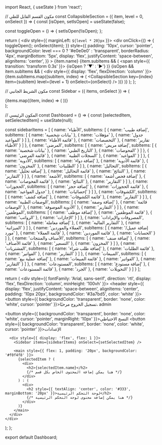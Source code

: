 import React, { useState } from 'react';

// مكون القسم القابل للطي
const CollapsibleSection = ({ item, level = 0, onSelect }) => {
  const [isOpen, setIsOpen] = useState(false);

  const toggleOpen = () => {
    setIsOpen(!isOpen);
  };

  return (
    <div style={{ marginLeft: `${level * 20}px` }}>
      <div
        onClick={() => {
          toggleOpen();
          onSelect(item);
        }}
        style={{
          padding: '10px',
          cursor: 'pointer',
          backgroundColor: level === 0 ? '#e0e0e0' : 'transparent',
          borderRadius: '4px',
          marginBottom: '5px',
          display: 'flex',
          justifyContent: 'space-between',
          alignItems: 'center',
        }}
      >
        <span>{item.name}</span>
        {item.subItems && (
          <span style={{ transition: 'transform 0.3s' }}>
            {isOpen ? '▼' : '▶'}
          </span>
        )}
      </div>
      {isOpen && item.subItems && (
        <div style={{ display: 'flex', flexDirection: 'column' }}>
          {item.subItems.map((subItem, index) => (
            <CollapsibleSection
              key={index}
              item={subItem}
              level={level + 1}
              onSelect={onSelect}
            />
          ))}
        </div>
      )}
    </div>
  );
};

// مكون الشريط الجانبي
const Sidebar = ({ items, onSelect }) => (
  <nav style={{
    width: '300px',
    backgroundColor: '#f8f8f8',
    padding: '20px',
    borderRight: '1px solid #ddd',
    overflowY: 'auto',
    height: '100vh'
  }}>
    {items.map((item, index) => (
      <CollapsibleSection key={index} item={item} onSelect={onSelect} />
    ))}
  </nav>
);

// المكون الرئيسي
const Dashboard = () => {
  const [selectedItem, setSelectedItem] = useState(null);

  const sidebarItems = [
    {
      name: 'الأطباء',
      subItems: [
        { name: 'إضافة طبيب',
          subItems: [
            { name: 'بيانات شخصية' },
            { name: 'مؤهلات' },
            { name: 'جدول المواعيد' }
          ]
        },
        { name: 'قائمة الأطباء' },
        { name: 'التخصصات' },
        { name: 'تقارير الأطباء' }
      ]
    },
    {
      name: 'المرضى',
      subItems: [
        { name: 'إضافة مريض',
          subItems: [
            { name: 'بيانات شخصية' },
            { name: 'التاريخ الطبي' },
            { name: 'الفحوصات' }
          ]
        },
        { name: 'قائمة المرضى' },
        { name: 'السجلات الطبية' },
        { name: 'المواعيد' }
      ]
    },
    {
      name: 'الأدوية',
      subItems: [
        { name: 'إضافة دواء' },
        { name: 'قائمة الأدوية' },
        { name: 'المخزون' },
        { name: 'الطلبيات' }
      ]
    },
    {
      name: 'التحاليل',
      subItems: [
        { name: 'إضافة تحليل' },
        { name: 'قائمة التحاليل' },
        { name: 'النتائج' },
        { name: 'التقارير' }
      ]
    },
    {
      name: 'الأشعة',
      subItems: [
        { name: 'إضافة فحص أشعة' },
        { name: 'قائمة الفحوصات' },
        { name: 'النتائج' },
        { name: 'التقارير' }
      ]
    },
    {
      name: 'الحجوزات',
      subItems: [
        { name: 'إضافة حجز' },
        { name: 'قائمة الحجوزات' },
        { name: 'جدول المواعيد' },
        { name: 'إحصائيات' }
      ]
    },
    {
      name: 'الكشوفات',
      subItems: [
        { name: 'إضافة كشف' },
        { name: 'قائمة الكشوفات' },
        { name: 'التقارير' }
      ]
    },
    {
      name: 'الوصفات الطبية',
      subItems: [
        { name: 'إضافة وصفة' },
        { name: 'قائمة الوصفات' },
        { name: 'الأدوية الموصوفة' },
        { name: 'التقارير' }
      ]
    },
    {
      name: 'الموظفين',
      subItems: [
        { name: 'إضافة موظف' },
        { name: 'قائمة الموظفين' },
        { name: 'الرواتب' },
        { name: 'الإجازات' }
      ]
    },
    {
      name: 'المصروفات والإيرادات',
      subItems: [
        { name: 'إضافة معاملة' },
        { name: 'التقارير المالية' },
        { name: 'الميزانية' }
      ]
    },
    {
      name: 'العملاء والموردين',
      subItems: [
        { name: 'إضافة عميل/مورد' },
        { name: 'قائمة العملاء' },
        { name: 'قائمة الموردين' },
        { name: 'الحسابات' }
      ]
    },
    {
      name: 'الأصناف والمنتجات',
      subItems: [
        { name: 'إضافة صنف' },
        { name: 'قائمة الأصناف' },
        { name: 'التسعير' },
        { name: 'المخزون' }
      ]
    },
    {
      name: 'المشتريات',
      subItems: [
        { name: 'إضافة طلب شراء' },
        { name: 'قائمة الطلبات' },
        { name: 'الفواتير' },
        { name: 'التقارير' }
      ]
    },
    {
      name: 'المبيعات',
      subItems: [
        { name: 'إضافة عملية بيع' },
        { name: 'قائمة المبيعات' },
        { name: 'الفواتير' },
        { name: 'التقارير' }
      ]
    },
    {
      name: 'المستودعات',
      subItems: [
        { name: 'إضافة مستودع' },
        { name: 'قائمة المستودعات' },
        { name: 'الجرد' },
        { name: 'التحويلات' }
      ]
    }
  ];

  return (
    <div style={{ fontFamily: 'Arial, sans-serif', direction: 'rtl', display: 'flex', flexDirection: 'column', minHeight: '100vh' }}>
      <header style={{
        display: 'flex',
        justifyContent: 'space-between',
        alignItems: 'center',
        padding: '10px 20px',
        backgroundColor: '#3a7bd5',
        color: 'white'
      }}>
        <button style={{ backgroundColor: 'transparent', border: 'none', color: 'white', cursor: 'pointer' }}>تسجيل الخروج</button>
        <span>مرحبًا، admin</span>
        <div>
          <button style={{ backgroundColor: 'transparent', border: 'none', color: 'white', cursor: 'pointer', marginRight: '10px' }}>النسخ الاحتياطي</button>
          <button style={{ backgroundColor: 'transparent', border: 'none', color: 'white', cursor: 'pointer' }}>الإعدادات</button>
        </div>
      </header>
      
      <div style={{ display: 'flex', flex: 1 }}>
        <Sidebar items={sidebarItems} onSelect={setSelectedItem} />
        
        <main style={{ flex: 1, padding: '20px', backgroundColor: '#f0f4f8' }}>
          {selectedItem ? (
            <div>
              <h2>{selectedItem.name}</h2>
              {/* هنا يمكن إضافة المحتوى الخاص بكل قسم */}
            </div>
          ) : (
            <div>
              <h2 style={{ textAlign: 'center', color: '#333', marginBottom: '20px' }}>لوحة التحكم الرئيسية</h2>
              {/* هنا يمكن إضافة محتوى لوحة التحكم الرئيسية */}
            </div>
          )}
        </main>
      </div>
    </div>
  );
};

export default Dashboard;
